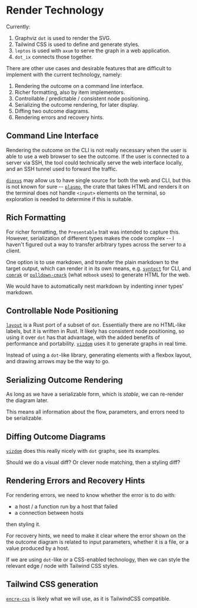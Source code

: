 # Render Technology

Currently:

1. Graphviz `dot` is used to render the SVG.
2. Tailwind CSS is used to define and generate styles.
3. `leptos` is used with `axum` to serve the graph in a web application.
4. `dot_ix` connects those together.

There are other use cases and desirable features that are difficult to implement with the current technology, namely:

1. Rendering the outcome on a command line interface.
2. Richer formatting, also by item implementors.
3. Controllable / predictable / consistent node positioning.
4. Serializing the outcome rendering, for later display.
5. Diffing two outcome diagrams.
6. Rendering errors and recovery hints.


## Command Line Interface

Rendering the outcome on the CLI is not really necessary when the user is able to use a web browser to see the outcome. If the user is connected to a server via SSH, the tool could technically serve the web interface locally, and an SSH tunnel used to forward the traffic.

[`dioxus`] may allow us to have single source for both the web and CLI, but this is not known for sure -- [`plasmo`], the crate that takes HTML and renders it on the terminal does not handle `<input>` elements on the terminal, so exploration is needed to determine if this is suitable.


[`dioxus`]: https://github.com/DioxusLabs/dioxus
[`plasmo`]: https://github.com/DioxusLabs/dioxus/tree/master/packages/plasmo


## Rich Formatting

For richer formatting, the `Presentable` trait was intended to capture this. However, serialization of different types makes the code complex -- I haven't figured out a way to transfer arbitrary types across the server to a client.

One option is to use markdown, and transfer the plain markdown to the target output, which can render it in its own means, e.g. [`syntect`] for CLI, and [`comrak`] or [`pulldown-cmark`] (what `mdbook` uses) to generate HTML for the web.

We would have to automatically nest markdown by indenting inner types' markdown.

[`syntect`]: https://github.com/trishume/syntect
[`pulldown-cmark`]: https://github.com/pulldown-cmark/pulldown-cmark
[`layout`]: https://github.com/nadavrot/layout


## Controllable Node Positioning

[`layout`] is a Rust port of a subset of `dot`. Essentially there are no HTML-like labels, but it is written in Rust. It likely has consistent node positioning, so using it over `dot` has that advantage, with the added benefits of performance and portability. [`vizdom`] uses it to generate graphs in real time.

Instead of using a `dot`-like library, generating elements with a flexbox layout, and drawing arrows may be the way to go.


[`comrak`]: https://hrzn.ee/kivikakk/comrak


## Serializing Outcome Rendering

As long as we have a serializable form, which is *stable*, we can re-render the diagram later.

This means all information about the flow, parameters, and errors need to be serializable.


## Diffing Outcome Diagrams

[`vizdom`] does this really nicely with `dot` graphs, see its examples.

Should we do a visual diff? Or clever node matching, then a styling diff?


[`vizdom`]: https://www.vizdom.dev/


## Rendering Errors and Recovery Hints

For rendering errors, we need to know whether the error is to do with:

* a host / a function run by a host that failed
* a connection between hosts

then styling it.

For recovery hints, we need to make it clear where the error shown on the the outcome diagram is related to input parameters, whether it is a file, or a value produced by a host.

If we are using `dot`-like or a CSS-enabled technology, then we can style the relevant edge / node with Tailwind CSS styles.


## Tailwind CSS generation

[`encre-css`] is likely what we will use, as it is TailwindCSS compatible.


[`encre-css`]: https://crates.io/crates/encre-css
